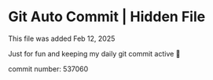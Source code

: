 # Git Auto Commit | Hidden File

This file was added Feb 12, 2025

Just for fun and keeping my daily git commit active 🤪

commit number: 537060
